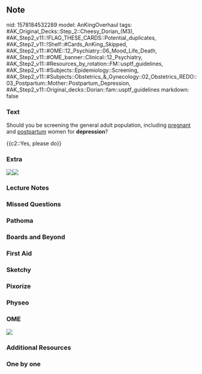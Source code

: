 ## Note
nid: 1578184532289
model: AnKingOverhaul
tags: #AK_Original_Decks::Step_2::Cheesy_Dorian_(M3), #AK_Step2_v11::!FLAG_THESE_CARDS::Potential_duplicates, #AK_Step2_v11::!Shelf::#Cards_AnKing_Skipped, #AK_Step2_v11::#OME::12_Psychiatry::06_Mood_Life_Death, #AK_Step2_v11::#OME_banner::Clinical::12_Psychiatry, #AK_Step2_v11::#Resources_by_rotation::FM::usptf_guidelines, #AK_Step2_v11::#Subjects::Epidemiology::Screening, #AK_Step2_v11::#Subjects::Obstetrics_&_Gynecology::02_Obstetrics_REDO::03_Postpartum::Mother::Postpartum_Depression, #AK_Step2_v11::Original_decks::Dorian::fam::usptf_guidelines
markdown: false

### Text
Should you be screening the general adult population, including
<u>pregnant</u> and <u>postpartum</u> women for <b>depression</b>?
<div>
  {{c2::Yes, please do}}
</div>

### Extra
<img src="paste-14207751815169.jpg"><img src=
"paste-14332305866753.jpg">

### Lecture Notes


### Missed Questions


### Pathoma


### Boards and Beyond


### First Aid


### Sketchy


### Pixorize


### Physeo


### OME
<div class="ome-widget">
  <a href=
  "https://onlinemeded.org/spa/psychiatry?ref=anki"><img src=
  "_OME_AnkiFlashcards_Topic_5.png"></a>
</div>

### Additional Resources


### One by one

